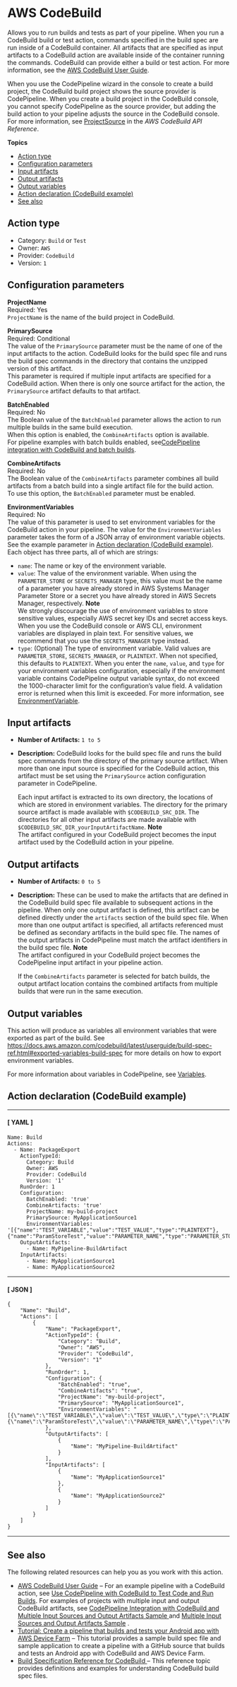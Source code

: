 # AWS CodeBuild<a name="action-reference-CodeBuild"></a>

Allows you to run builds and tests as part of your pipeline\. When you run a CodeBuild build or test action, commands specified in the build spec are run inside of a CodeBuild container\. All artifacts that are specified as input artifacts to a CodeBuild action are available inside of the container running the commands\. CodeBuild can provide either a build or test action\. For more information, see the [AWS CodeBuild User Guide](https://docs.aws.amazon.com/codebuild/latest/userguide/)\.

When you use the CodePipeline wizard in the console to create a build project, the CodeBuild build project shows the source provider is CodePipeline\. When you create a build project in the CodeBuild console, you cannot specify CodePipeline as the source provider, but adding the build action to your pipeline adjusts the source in the CodeBuild console\. For more information, see [ProjectSource](https://docs.aws.amazon.com/codebuild/latest/APIReference/API_ProjectSource.html) in the *AWS CodeBuild API Reference*\.

**Topics**
+ [Action type](#action-reference-CodeBuild-type)
+ [Configuration parameters](#action-reference-CodeBuild-config)
+ [Input artifacts](#action-reference-CodeBuild-input)
+ [Output artifacts](#action-reference-CodeBuild-output)
+ [Output variables](#action-reference-CodeBuild-variables)
+ [Action declaration \(CodeBuild example\)](#action-reference-CodeBuild-example)
+ [See also](#action-reference-CodeBuild-links)

## Action type<a name="action-reference-CodeBuild-type"></a>
+ Category: `Build` or `Test`
+ Owner: `AWS`
+ Provider: `CodeBuild`
+ Version: `1`

## Configuration parameters<a name="action-reference-CodeBuild-config"></a>

**ProjectName**  
Required: Yes  
`ProjectName` is the name of the build project in CodeBuild\.

**PrimarySource**  
Required: Conditional  
The value of the `PrimarySource` parameter must be the name of one of the input artifacts to the action\. CodeBuild looks for the build spec file and runs the build spec commands in the directory that contains the unzipped version of this artifact\.  
This parameter is required if multiple input artifacts are specified for a CodeBuild action\. When there is only one source artifact for the action, the `PrimarySource` artifact defaults to that artifact\.

**BatchEnabled**  
Required: No  
The Boolean value of the `BatchEnabled` parameter allows the action to run multiple builds in the same build execution\.  
When this option is enabled, the `CombineArtifacts` option is available\.  
For pipeline examples with batch builds enabled, see[CodePipeline integration with CodeBuild and batch builds](https://docs.aws.amazon.com/codebuild/latest/userguide/sample-pipeline-batch.html)\.

**CombineArtifacts**  
Required: No  
The Boolean value of the `CombineArtifacts` parameter combines all build artifacts from a batch build into a single artifact file for the build action\.  
To use this option, the `BatchEnabled` parameter must be enabled\.

**EnvironmentVariables**  
Required: No  
The value of this parameter is used to set environment variables for the CodeBuild action in your pipeline\. The value for the `EnvironmentVariables` parameter takes the form of a JSON array of environment variable objects\. See the example parameter in [Action declaration \(CodeBuild example\)](#action-reference-CodeBuild-example)\.  
Each object has three parts, all of which are strings:  
+ `name`: The name or key of the environment variable\. 
+ `value`: The value of the environment variable\. When using the `PARAMETER_STORE` or `SECRETS_MANAGER` type, this value must be the name of a parameter you have already stored in AWS Systems Manager Parameter Store or a secret you have already stored in AWS Secrets Manager, respectively\.
**Note**  
We strongly discourage the use of environment variables to store sensitive values, especially AWS secret key IDs and secret access keys\. When you use the CodeBuild console or AWS CLI, environment variables are displayed in plain text\. For sensitive values, we recommend that you use the `SECRETS_MANAGER` type instead\. 
+ `type`: \(Optional\) The type of environment variable\. Valid values are `PARAMETER_STORE`, `SECRETS_MANAGER`, or `PLAINTEXT`\. When not specified, this defaults to `PLAINTEXT`\.
When you enter the `name`, `value`, and `type` for your environment variables configuration, especially if the environment variable contains CodePipeline output variable syntax, do not exceed the 1000\-character limit for the configuration’s value field\. A validation error is returned when this limit is exceeded\.
For more information, see [ EnvironmentVariable](https://docs.aws.amazon.com/codebuild/latest/APIReference/API_EnvironmentVariable.html)\.

## Input artifacts<a name="action-reference-CodeBuild-input"></a>
+ **Number of Artifacts:** `1 to 5`
+ **Description:** CodeBuild looks for the build spec file and runs the build spec commands from the directory of the primary source artifact\. When more than one input source is specified for the CodeBuild action, this artifact must be set using the `PrimarySource` action configuration parameter in CodePipeline\. 

  Each input artifact is extracted to its own directory, the locations of which are stored in environment variables\. The directory for the primary source artifact is made available with `$CODEBUILD_SRC_DIR`\. The directories for all other input artifacts are made available with `$CODEBUILD_SRC_DIR_yourInputArtifactName`\.
**Note**  
The artifact configured in your CodeBuild project becomes the input artifact used by the CodeBuild action in your pipeline\.

## Output artifacts<a name="action-reference-CodeBuild-output"></a>
+ **Number of Artifacts:** `0 to 5` 
+ **Description:** These can be used to make the artifacts that are defined in the CodeBuild build spec file available to subsequent actions in the pipeline\. When only one output artifact is defined, this artifact can be defined directly under the `artifacts` section of the build spec file\. When more than one output artifact is specified, all artifacts referenced must be defined as secondary artifacts in the build spec file\. The names of the output artifacts in CodePipeline must match the artifact identifiers in the build spec file\.
**Note**  
The artifact configured in your CodeBuild project becomes the CodePipeline input artifact in your pipeline action\.

  If the `CombineArtifacts` parameter is selected for batch builds, the output artifact location contains the combined artifacts from multiple builds that were run in the same execution\.

## Output variables<a name="action-reference-CodeBuild-variables"></a>

This action will produce as variables all environment variables that were exported as part of the build\. See [https://docs\.aws\.amazon\.com/codebuild/latest/userguide/build\-spec\-ref\.html\#exported\-variables\-build\-spec](https://docs.aws.amazon.com/codebuild/latest/userguide/build-spec-ref.html#exported-variables-build-spec) for more details on how to export environment variables\.

For more information about variables in CodePipeline, see [Variables](reference-variables.md)\.

## Action declaration \(CodeBuild example\)<a name="action-reference-CodeBuild-example"></a>

------
#### [ YAML ]

```
Name: Build
Actions:
  - Name: PackageExport
    ActionTypeId:
      Category: Build
      Owner: AWS
      Provider: CodeBuild
      Version: '1'
    RunOrder: 1
    Configuration:
      BatchEnabled: 'true'
      CombineArtifacts: 'true'
      ProjectName: my-build-project
      PrimarySource: MyApplicationSource1
      EnvironmentVariables: '[{"name":"TEST_VARIABLE","value":"TEST_VALUE","type":"PLAINTEXT"},{"name":"ParamStoreTest","value":"PARAMETER_NAME","type":"PARAMETER_STORE"}]'
    OutputArtifacts:
      - Name: MyPipeline-BuildArtifact
    InputArtifacts:
      - Name: MyApplicationSource1
      - Name: MyApplicationSource2
```

------
#### [ JSON ]

```
{
    "Name": "Build",
    "Actions": [
        {
            "Name": "PackageExport",
            "ActionTypeId": {
                "Category": "Build",
                "Owner": "AWS",
                "Provider": "CodeBuild",
                "Version": "1"
            },
            "RunOrder": 1,
            "Configuration": {
                "BatchEnabled": "true",
                "CombineArtifacts": "true",
                "ProjectName": "my-build-project",
                "PrimarySource": "MyApplicationSource1",
                "EnvironmentVariables": "[{\"name\":\"TEST_VARIABLE\",\"value\":\"TEST_VALUE\",\"type\":\"PLAINTEXT\"},{\"name\":\"ParamStoreTest\",\"value\":\"PARAMETER_NAME\",\"type\":\"PARAMETER_STORE\"}]"
            },
            "OutputArtifacts": [
                {
                    "Name": "MyPipeline-BuildArtifact"
                }
            ],
            "InputArtifacts": [
                {
                    "Name": "MyApplicationSource1"
                },
                {
                    "Name": "MyApplicationSource2"
                }
            ]
        }
    ]
}
```

------

## See also<a name="action-reference-CodeBuild-links"></a>

The following related resources can help you as you work with this action\.
+ [AWS CodeBuild User Guide](https://docs.aws.amazon.com/codebuild/latest/userguide/) – For an example pipeline with a CodeBuild action, see [Use CodePipeline with CodeBuild to Test Code and Run Builds](https://docs.aws.amazon.com/codebuild/latest/userguide/how-to-create-pipeline.html)\. For examples of projects with multiple input and output CodeBuild artifacts, see [CodePipeline Integration with CodeBuild and Multiple Input Sources and Output Artifacts Sample ](https://docs.aws.amazon.com/codebuild/latest/userguide/sample-pipeline-multi-input-output.html) and [Multiple Input Sources and Output Artifacts Sample](https://docs.aws.amazon.com/codebuild/latest/userguide/sample-multi-in-out.html) \.
+ [Tutorial: Create a pipeline that builds and tests your Android app with AWS Device Farm](tutorials-codebuild-devicefarm.md) – This tutorial provides a sample build spec file and sample application to create a pipeline with a GitHub source that builds and tests an Android app with CodeBuild and AWS Device Farm\.
+ [Build Specification Reference for CodeBuild ](https://docs.aws.amazon.com/codebuild/latest/userguide/build-spec-ref.html) – This reference topic provides definitions and examples for understanding CodeBuild build spec files\. 